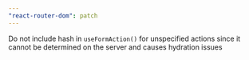 ```yaml
---
"react-router-dom": patch
---
```


Do not include hash in `useFormAction()` for unspecified actions since it cannot be determined on the server and causes hydration issues
